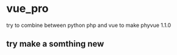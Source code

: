 # vue_pro
try to combine between python php and vue to make phyvue 1.1.0
## try make a somthing new 
